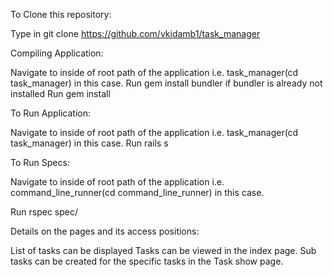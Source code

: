 To Clone this repository:

Type in git clone https://github.com/vkidamb1/task_manager

Compiling Application:

Navigate to inside of root path of the application i.e. task_manager(cd task_manager) in this case.
Run gem install bundler if bundler is already not installed
Run gem install

To Run Application:

Navigate to inside of root path of the application i.e. task_manager(cd task_manager) in this case.
Run rails s

To Run Specs:

Navigate to inside of root path of the application i.e. command_line_runner(cd command_line_runner) in this case.

Run rspec spec/

Details on the pages and its access positions:

List of tasks can be displayed Tasks can be viewed in the index page.
Sub tasks can be created for the specific tasks in the Task show page.

